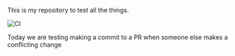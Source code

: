 This is my repository to test all the things.

![CI](https://github.com/kwacky1/camo-cache-test/workflows/CI/badge.svg)

Today we are testing making a commit to a PR when someone else makes a conflicting change
